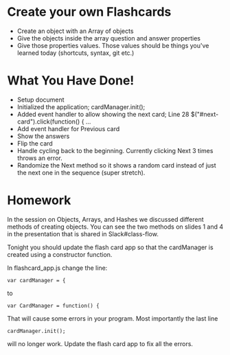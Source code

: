 # Create your own Flashcards


* Create an object with an Array of objects
* Give the objects inside the array question and answer properties
* Give those properties values. Those values should be things you've learned today (shortcuts, syntax, git etc.)

# What You Have Done!

* Setup document
* Initialized the application; cardManager.init();
* Added event handler to allow showing the next card; Line 28 $("#next-card").click(function() { ...
* Add event handler for Previous card
* Show the answers
* Flip the card
* Handle cycling back to the beginning. Currently clicking Next 3 times throws an error.
* Randomize the Next method so it shows a random card instead of just the next one in the sequence (super stretch).

# Homework

In the session on Objects, Arrays, and Hashes we discussed different methods of creating objects. You can see the two methods on slides 1 and 4 in the presentation that is shared in Slack#class-flow.

Tonight you should update the flash card app so that the cardManager is created using a constructor function.

In flashcard_app.js change the line:

    var cardManager = {
    
to 

    var CardManager = function() {
    
That will cause some errors in your program. Most importantly the last line

    cardManager.init(); 
    
will no longer work. Update the flash card app to fix all the errors.
